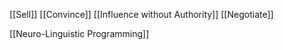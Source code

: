 [[Sell]]
[[Convince]]
[[Influence without Authority]]
[[Negotiate]]

[[Neuro-Linguistic Programming]]